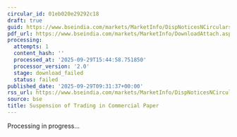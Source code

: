 ```yaml
---
circular_id: 01eb020e29292c18
draft: true
guid: https://www.bseindia.com/markets/MarketInfo/DispNoticesNCirculars.aspx?Noticeid={A28F592E-ED36-4138-9586-8E1D9FE27BBA}&noticeno=20250929-25&dt=09/29/2025&icount=25&totcount=83&flag=0
pdf_url: https://www.bseindia.com/markets/MarketInfo/DownloadAttach.aspx?id=20250929-25&attachedId=
processing:
  attempts: 1
  content_hash: ''
  processed_at: '2025-09-29T15:44:58.751850'
  processor_version: '2.0'
  stage: download_failed
  status: failed
published_date: '2025-09-29T09:31:37+00:00'
rss_url: https://www.bseindia.com/markets/MarketInfo/DispNoticesNCirculars.aspx?Noticeid={A28F592E-ED36-4138-9586-8E1D9FE27BBA}&noticeno=20250929-25&dt=09/29/2025&icount=25&totcount=83&flag=0
source: bse
title: Suspension of Trading in Commercial Paper
---
```


Processing in progress...
